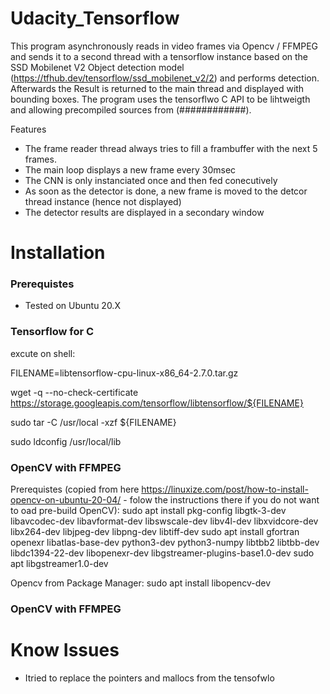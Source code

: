 # Udacity_Tensorflow

This program asynchronously reads in video frames via Opencv / FFMPEG and sends it to a second thread with a tensorflow instance based on the SSD Mobilenet V2 Object detection model (https://tfhub.dev/tensorflow/ssd_mobilenet_v2/2) and performs detection. Afterwards the Result is returned to the main thread and displayed with bounding boxes.
The program uses the tensorflwo C API to be lihtweigth and allowing precompiled sources from (############).

Features
- The frame reader thread always tries to fill a frambuffer with the next 5 frames.
- The main loop displays a new frame every 30msec
- The CNN is only instanciated once and then fed conecutively
- As soon as the detector is done, a new frame is moved to the detcor thread instance (hence not displayed)
- The detector results are displayed in a secondary window


# Installation
### Prerequistes
- Tested on Ubuntu 20.X

### Tensorflow for C
excute on shell:

FILENAME=libtensorflow-cpu-linux-x86_64-2.7.0.tar.gz

wget -q --no-check-certificate https://storage.googleapis.com/tensorflow/libtensorflow/${FILENAME}

sudo tar -C /usr/local -xzf ${FILENAME}

sudo ldconfig /usr/local/lib

### OpenCV with FFMPEG
Prerequistes (copied from here https://linuxize.com/post/how-to-install-opencv-on-ubuntu-20-04/ - folow the instructions there if you do not want to oad pre-build OpenCV):
sudo apt install pkg-config libgtk-3-dev libavcodec-dev libavformat-dev libswscale-dev libv4l-dev libxvidcore-dev libx264-dev libjpeg-dev libpng-dev libtiff-dev
sudo apt install gfortran openexr libatlas-base-dev python3-dev python3-numpy libtbb2 libtbb-dev libdc1394-22-dev libopenexr-dev libgstreamer-plugins-base1.0-dev
sudo apt libgstreamer1.0-dev

Opencv from Package Manager:
sudo apt install libopencv-dev

### OpenCV with FFMPEG

# Know Issues
- Itried to replace the pointers and mallocs from the tensofwlo
